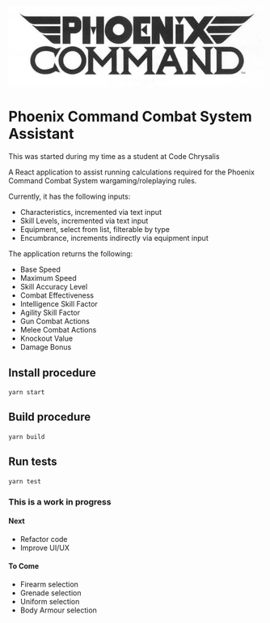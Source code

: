 ![PCCS Logo](/public/pccsBnW.png)

# Phoenix Command Combat System Assistant

This was started during my time as a student at Code Chrysalis

A React application to assist running calculations required for the Phoenix Command Combat System wargaming/roleplaying rules.

Currently, it has the following inputs:

- Characteristics, incremented via text input
- Skill Levels, incremented via text input
- Equipment, select from list, filterable by type
- Encumbrance, increments indirectly via equipment input 

The application returns the following:

- Base Speed
- Maximum Speed
- Skill Accuracy Level
- Combat Effectiveness
- Intelligence Skill Factor
- Agility Skill Factor
- Gun Combat Actions
- Melee Combat Actions
- Knockout Value
- Damage Bonus

## Install procedure

```
yarn start
```

## Build procedure

```
yarn build
```

## Run tests

```
yarn test
```

### This is a work in progress

#### Next

- Refactor code
- Improve UI/UX

#### To Come

- Firearm selection
- Grenade selection
- Uniform selection
- Body Armour selection
